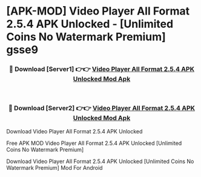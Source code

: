 # [APK-MOD] Video Player All Format 2.5.4 APK Unlocked - [Unlimited Coins No Watermark Premium] gsse9



<div align="center">
<h3>🔴 Download [Server1] 👉👉 <a href="https://momento.my/?title=Video_Player_All_Format_2.5.4_APK_Unlocked">Video Player All Format 2.5.4 APK Unlocked Mod Apk</a></h3><br>

<h3>🔴 Download [Server2] 👉👉 <a href="https://momento.my/?title=Video_Player_All_Format_2.5.4_APK_Unlocked">Video Player All Format 2.5.4 APK Unlocked Mod Apk</a></h3>
</div>



Download Video Player All Format 2.5.4 APK Unlocked 

Free APK MOD Video Player All Format 2.5.4 APK Unlocked [Unlimited Coins No Watermark Premium]

Download Video Player All Format 2.5.4 APK Unlocked [Unlimited Coins No Watermark Premium] Mod For Android
